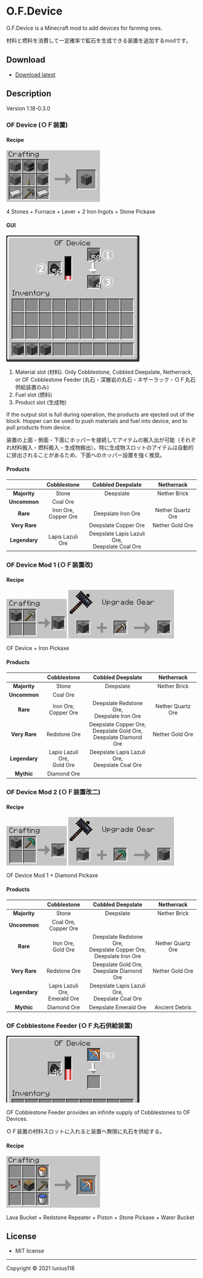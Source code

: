 # O.F.Device

O.F.Device is a Minecraft mod to add devices for farming ores.

材料と燃料を消費して一定確率で鉱石を生成できる装置を追加するmodです。

## Download

- [Download latest](https://github.com/Iunius118/O.F.Device/releases/latest)

## Description

Version 1.18-0.3.0

### OF Device (ＯＦ装置)

#### Recipe

<img src="docs/media/recipe_device_0_v010.png" title="Crafting recipe: OF Device">

4 Stones + Furnace + Lever + 2 Iron Ingots + Stone Pickaxe

#### GUI

<img src="docs/media/gui_device_0_v010.png" title="GUI: OF Device" alt="The upper right slot for materials, the left slot for fuel, and the bottom right slot for products">

1. Material slot (材料). Only Cobblestone, Cobbled Deepslate, Netherrack, or OF Cobblestone Feeder (丸石・深層岩の丸石・ネザーラック・ＯＦ丸石供給装置のみ)
2. Fuel slot (燃料)
3. Product slot (生成物)

If the output slot is full during operation, the products are ejected out of the block. Hopper can be used to push materials and fuel into device, and to pull products from device.

装置の上面・側面・下面にホッパーを接続してアイテムの搬入出が可能（それぞれ材料搬入・燃料搬入・生成物搬出）。特に生成物スロットのアイテムは自動的に排出されることがあるため、下面へのホッパー設置を強く推奨。

#### Products

|               |       Cobblestone        |                 Cobbled Deepslate                  |    Netherrack     |
|:-------------:|:------------------------:|:--------------------------------------------------:|:-----------------:|
| **Majority**  |          Stone           |                     Deepslate                      |   Nether Brick    |
| **Uncommon**  |         Coal Ore         |                                                    |                   |
|   **Rare**    | Iron Ore, <br>Copper Ore |                 Deepslate Iron Ore                 | Nether Quartz Ore |
| **Very Rare** |                          |                Deepslate Copper Ore                |  Nether Gold Ore  |
| **Legendary** |     Lapis Lazuli Ore     | Deepslate Lapis Lazuli Ore, <br>Deepslate Coal Ore |                   |

### OF Device Mod 1 (ＯＦ装置改)

#### Recipe

<img src="docs/media/recipe_device_1_v020.png" title="Crafting recipe: OF Device Mod 1">
<img src="docs/media/recipe_device_1_v010.png" title="Smithing recipe: OF Device Mod 1">

OF Device + Iron Pickaxe

#### Products

|               |          Cobblestone           |                            Cobbled Deepslate                            |    Netherrack     |
|:-------------:|:------------------------------:|:-----------------------------------------------------------------------:|:-----------------:|
| **Majority**  |             Stone              |                                Deepslate                                |   Nether Brick    |
| **Uncommon**  |            Coal Ore            |                                                                         |                   |
|   **Rare**    |    Iron Ore, <br>Copper Ore    |             Deepslate Redstone Ore, <br>Deepslate Iron Ore              | Nether Quartz Ore |
| **Very Rare** |          Redstone Ore          | Deepslate Copper Ore, <br>Deepslate Gold Ore, <br>Deepslate Diamond Ore |  Nether Gold Ore  |
| **Legendary** | Lapis Lazuli Ore, <br>Gold Ore |           Deepslate Lapis Lazuli Ore, <br>Deepslate Coal Ore            |                   |
|  **Mythic**   |          Diamond Ore           |                                                                         |                   |

### OF Device Mod 2 (ＯＦ装置改二)

#### Recipe

<img src="docs/media/recipe_device_2_v020.png" title="Crafting recipe: OF Device Mod 2">
<img src="docs/media/recipe_device_2_v010.png" title="Smithing recipe: OF Device Mod 2">

OF Device Mod 1 + Diamond Pickaxe

#### Products

|               |            Cobblestone            |                            Cobbled Deepslate                             |    Netherrack     |
|:-------------:|:---------------------------------:|:------------------------------------------------------------------------:|:-----------------:|
| **Majority**  |               Stone               |                                Deepslate                                 |   Nether Brick    |
| **Uncommon**  |     Coal Ore, <br>Copper Ore      |                                                                          |                   |
|   **Rare**    |      Iron Ore, <br>Gold Ore       | Deepslate Redstone Ore, <br>Deepslate Copper Ore, <br>Deepslate Iron Ore | Nether Quartz Ore |
| **Very Rare** |           Redstone Ore            |              Deepslate Gold Ore, <br>Deepslate Diamond Ore               |  Nether Gold Ore  |
| **Legendary** | Lapis Lazuli Ore, <br>Emerald Ore |            Deepslate Lapis Lazuli Ore, <br>Deepslate Coal Ore            |                   |
|  **Mythic**   |            Diamond Ore            |                          Deepslate Emerald Ore                           |  Ancient Debris   |

### OF Cobblestone Feeder (ＯＦ丸石供給装置)

<img src="docs/media/gui_cobblestone_feeder_v030.png" title="GUI: Using OF Cobblestone Feeder" alt="Place this item in material slot of OF device">

OF Cobblestone Feeder provides an infinite supply of Cobblestones to OF Devices.

ＯＦ装置の材料スロットに入れると装置へ無限に丸石を供給する。

#### Recipe

<img src="docs/media/recipe_cobblestone_feeder_v030.png" title="Crafting recipe: OF Cobblestone Feeder">

Lava Bucket + Redstone Repeater + Piston + Stone Pickaxe + Water Bucket

## License

- MIT license

----
Copyright © 2021 Iunius118
